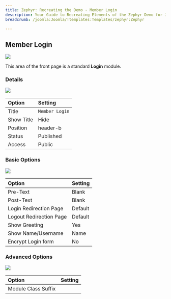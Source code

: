 ```yaml
---
title: Zephyr: Recreating the Demo - Member Login
description: Your Guide to Recreating Elements of the Zephyr Demo for Joomla
breadcrumb: /joomla:Joomla/!templates:Templates/zephyr:Zephyr

---
```


Member Login
-----

![][demo]

This area of the front page is a standard **Login** module. 

### Details

![][demo2]

| Option     | Setting         |  
| :--------- | :-------------- |  
| Title      | `Member Login`  |  
| Show Title | Hide            |  
| Position   | header-b        |  
| Status     | Published       |  
| Access     | Public          |  

### Basic Options

![][demo3]

| Option                  | Setting |  
| :---------------------- | :------ |  
| Pre-Text                | Blank   |  
| Post-Text               | Blank   |  
| Login Redirection Page  | Default |  
| Logout Redirection Page | Default |  
| Show Greeting           | Yes     |  
| Show Name/Username      | Name    |  
| Encrypt Login form      | No      |  

### Advanced Options

![][demo4]

| Option              | Setting           |  
| :------------------ | :---------------- |  
| Module Class Suffix |                   |  

[demo]: assets/demo_9.jpeg
[demo2]: assets/demo_9a.jpeg
[demo3]: assets/demo_9b.jpeg
[demo4]: assets/demo_9c.jpeg